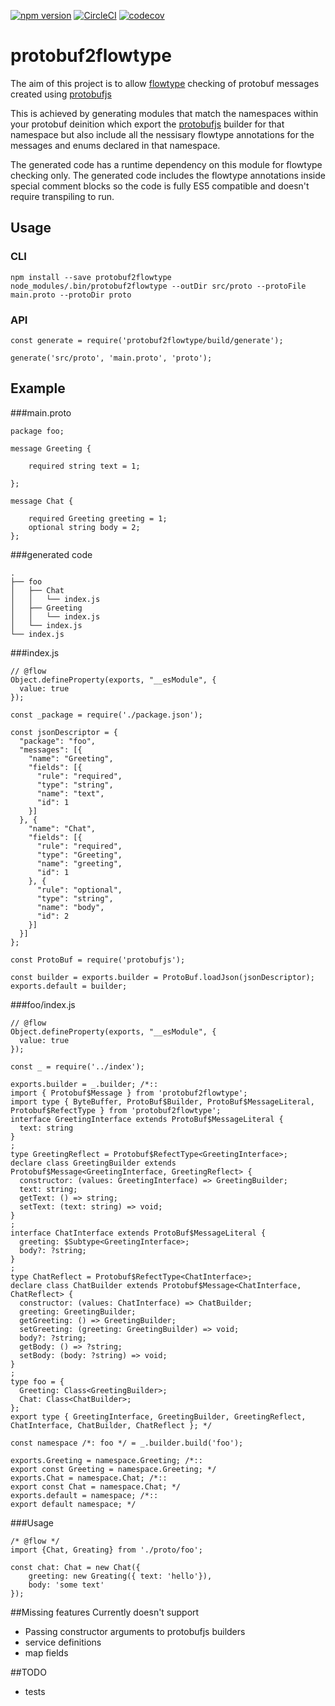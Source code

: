 [![npm version](https://badge.fury.io/js/protobuf2flowtype.svg)](https://badge.fury.io/js/protobuf2flowtype) [![CircleCI](https://circleci.com/gh/netproteus/protobuf2flowtype.svg?style=svg)](https://circleci.com/gh/netproteus/protobuf2flowtype) [![codecov](https://codecov.io/gh/netproteus/protobuf2flowtype/branch/master/graph/badge.svg)](https://codecov.io/gh/netproteus/protobuf2flowtype)

# protobuf2flowtype

The aim of this project is to allow [flowtype](https://flowtype.org/) checking of protobuf messages created using [protobufjs](https://github.com/dcodeIO/protobuf.js)

This is achieved by generating modules that match the namespaces within your protobuf deinition which export the [protobufjs](https://github.com/dcodeIO/protobuf.js) builder for that namespace but also include all the nessisary flowtype annotations for the messages and enums declared in that namespace.

The generated code has a runtime dependency on this module for flowtype checking only. The generated code includes the flowtype annotations inside special comment blocks so the code is fully ES5 compatible and doesn't require transpiling to run.

## Usage

### CLI

```
npm install --save protobuf2flowtype
node_modules/.bin/protobuf2flowtype --outDir src/proto --protoFile main.proto --protoDir proto
```

### API

```
const generate = require('protobuf2flowtype/build/generate'); 

generate('src/proto', 'main.proto', 'proto');
```

## Example

###main.proto
```
package foo;

message Greeting {

    required string text = 1;

};

message Chat {

    required Greeting greeting = 1;
    optional string body = 2;
};

```

###generated code
```
.
├── foo
│   ├── Chat
│   │   └── index.js
│   ├── Greeting
│   │   └── index.js
│   └── index.js
└── index.js
```

###index.js
```
// @flow
Object.defineProperty(exports, "__esModule", {
  value: true
});

const _package = require('./package.json');

const jsonDescriptor = {
  "package": "foo",
  "messages": [{
    "name": "Greeting",
    "fields": [{
      "rule": "required",
      "type": "string",
      "name": "text",
      "id": 1
    }]
  }, {
    "name": "Chat",
    "fields": [{
      "rule": "required",
      "type": "Greeting",
      "name": "greeting",
      "id": 1
    }, {
      "rule": "optional",
      "type": "string",
      "name": "body",
      "id": 2
    }]
  }]
};

const ProtoBuf = require('protobufjs');

const builder = exports.builder = ProtoBuf.loadJson(jsonDescriptor);
exports.default = builder;
```

###foo/index.js
```
// @flow
Object.defineProperty(exports, "__esModule", {
  value: true
});

const _ = require('../index');

exports.builder = _.builder; /*::
import { Protobuf$Message } from 'protobuf2flowtype';
import type { ByteBuffer, ProtoBuf$Builder, ProtoBuf$MessageLiteral, Protobuf$RefectType } from 'protobuf2flowtype';
interface GreetingInterface extends ProtoBuf$MessageLiteral {
  text: string
}
;
type GreetingReflect = Protobuf$RefectType<GreetingInterface>;
declare class GreetingBuilder extends Protobuf$Message<GreetingInterface, GreetingReflect> {
  constructor: (values: GreetingInterface) => GreetingBuilder;
  text: string;
  getText: () => string;
  setText: (text: string) => void;
}
;
interface ChatInterface extends ProtoBuf$MessageLiteral {
  greeting: $Subtype<GreetingInterface>;
  body?: ?string;
}
;
type ChatReflect = Protobuf$RefectType<ChatInterface>;
declare class ChatBuilder extends Protobuf$Message<ChatInterface, ChatReflect> {
  constructor: (values: ChatInterface) => ChatBuilder;
  greeting: GreetingBuilder;
  getGreeting: () => GreetingBuilder;
  setGreeting: (greeting: GreetingBuilder) => void;
  body?: ?string;
  getBody: () => ?string;
  setBody: (body: ?string) => void;
}
;
type foo = {
  Greeting: Class<GreetingBuilder>;
  Chat: Class<ChatBuilder>;
};
export type { GreetingInterface, GreetingBuilder, GreetingReflect, ChatInterface, ChatBuilder, ChatReflect }; */

const namespace /*: foo */ = _.builder.build('foo');

exports.Greeting = namespace.Greeting; /*::
export const Greeting = namespace.Greeting; */
exports.Chat = namespace.Chat; /*::
export const Chat = namespace.Chat; */
exports.default = namespace; /*::
export default namespace; */
```

###Usage
```
/* @flow */
import {Chat, Greating} from './proto/foo';

const chat: Chat = new Chat({
    greeting: new Greating({ text: 'hello'}),
    body: 'some text'
});

```

##Missing features
Currently doesn't support
* Passing constructor arguments to protobufjs builders
* service definitions
* map fields

##TODO
* tests


